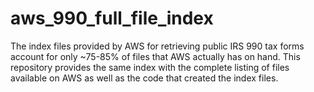 # aws_990_full_file_index
The index files provided by AWS for retrieving public IRS 990 tax forms account for only ~75-85% of files that AWS actually has on hand. This repository provides the same index with the complete listing of files available on AWS as well as the code that created the index files.
